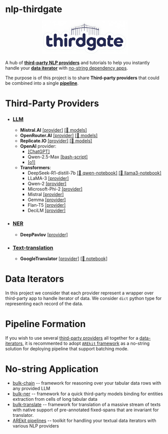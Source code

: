 # nlp-thirdgate

<p align="center">
    <img src="logo.png"/>
</p>

A hub of [**third-party NLP providers**](#third-party-providers) and tutorials to help you instantly handle your [**data iterator**](#data-iterators) with [no-string dependency apps](#no-string-apps).

The purpose is of this project is to share **Third-party providers** that could be combined into a single [**pipeline**](#pipeline-formation).

# Third-Party Providers

* ### [LLM](llm)
  * **Mistral.AI** [[provider]](llm/mistralai_150.py) [[🤖 models]](https://docs.mistral.ai/getting-started/models/models_overview/)
  * **OpenRouter.AI** [[provider]](llm/open_router.py) [[🤖 models]](https://openrouter.ai/models)
  * **Replicate.IO** [[provider]](llm/replicate_104.py) [[🤖 models]](https://replicate.com/pricing#language-models)
  * **OpenAI** provider:
    * [[ChatGPT]](llm/openai_156.py)
    * Qwen-2.5-Max [[bash-script]](https://github.com/nicolay-r/nlp-thirdgate/blob/master/tutorials/llm_qwen_25_max_chat.sh)
    * [[o1]](llm/openai_o1.py)
  * **Transformers**:
    * DeepSeek-R1-distill-7b [[📙 qwen-notebook]](tutorials/llm_deep_seek_7b_distill_qwen2.ipynb)
      [[📙 llama3-notebook]](tutorials/llm_deep_seek_7b_distill_llama3.ipynb)
    * LLaMA-3 [[provider]](llm/transformers_llama.py)
    * Qwen-2 [[provider]](llm/transformers_qwen2.py)
    * Microsoft-Phi-2 [[provider]](llm/transformers_microsoft_phi_2.py)
    * Mistral [[provider]](llm/transformers_mistral.py)
    * Gemma [[provider]](llm/transformers_gemma.py)
    * Flan-T5 [[provider]](llm/transformers_flan_t5.py)
    * DeciLM [[provider]](llm/transformers_decilm.py)
* ### [NER](ner)
    * **DeepPavlov** [[provider]](ner/dp_130.py)
* ### [Text-translation](text-translation)
    * **GoogleTranslator** [[provider]](text-translation/googletrans_310a.py) [[📙 notebook]](tutorials/translate_texts_with_spans_via_googletrans.ipynb)


# Data Iterators

In this project we consider that each provider represent a wrapper over third-party app to handle iterator of data.
We consider `dict` python type for representing each record of the data.

# Pipeline Formation

If you wish to use several [third-party providers](#third-party-providers) all together for a 
[data-iterators](#data-iterators), it is recommented to adopt [`AREkit` framework](https://github.com/nicolay-r/AREkit) as a no-string solution for deploying pipeline that support batching mode.

# No-string Application

* [bulk-chain](https://github.com/nicolay-r/bulk-chain) -- framework for reasoning over your tabular data rows with any provided LLM
* [bulk-ner](https://github.com/nicolay-r/bulk-ner) -- framework for a quick third-party models binding for entities extraction from cells of long tabular data
* [bulk-translate](https://github.com/nicolay-r/bulk-translate) --  framework for translation of a massive stream of texts with native support of pre-annotated fixed-spans that are invariant for translator.
* [AREkit pipelines](https://github.com/nicolay-r/AREkit) -- toolkit for handling your textual data iterators with various NLP providers

